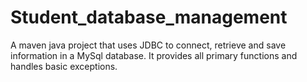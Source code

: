 # Student_database_management
A maven java project that uses JDBC to connect, retrieve and save information in a MySql database. It provides all primary functions and handles basic exceptions.
